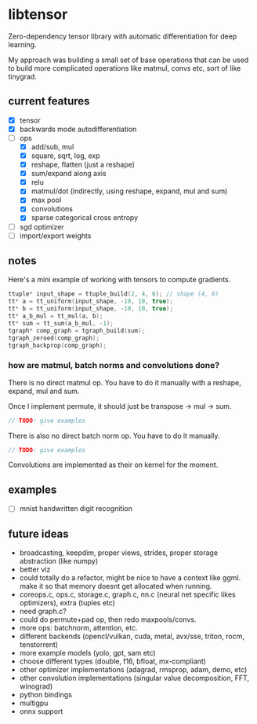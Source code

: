 # libtensor

<!--  TODO: Show image of generated graph + mnist example  -->

Zero-dependency tensor library with automatic differentiation for deep learning.

My approach was building a small set of base operations that can be used to build more complicated operations like matmul, convs etc, sort of like tinygrad.

## current features

- [x] tensor
- [x] backwards mode autodifferentiation
- [ ] ops
    - [x] add/sub, mul
    - [x] square, sqrt, log, exp
    - [x] reshape, flatten (just a reshape)
    - [x] sum/expand along axis
    - [x] relu
    - [x] matmul/dot (indirectly, using reshape, expand, mul and sum)
    - [x] max pool
    - [x] convolutions
    - [x] sparse categorical cross entropy
- [ ] sgd optimizer
- [ ] import/export weights

## notes

Here's a mini example of working with tensors to compute gradients.

```c
ttuple* input_shape = ttuple_build(2, 4, 6); // shape (4, 6)
tt* a = tt_uniform(input_shape, -10, 10, true);
tt* b = tt_uniform(input_shape, -10, 10, true);
tt* a_b_mul = tt_mul(a, b);
tt* sum = tt_sum(a_b_mul, -1);
tgraph* comp_graph = tgraph_build(sum);
tgraph_zeroed(comp_graph);
tgraph_backprop(comp_graph);
```

### how are matmul, batch norms and convolutions done?

There is no direct matmul op. You have to do it manually with a reshape, expand, mul and sum.

<!-- TODO: show image from excalidraw doing matmul -->

Once I implement permute, it should just be transpose -> mul -> sum.

```c
// TODO: give examples
```
<!-- TODO: show image of graph of matmul -->

There is also no direct batch norm op. You have to do it manually.

```c
// TODO: give examples
```
<!-- TODO: show image of graph of batch norm -->

Convolutions are implemented as their on kernel for the moment.

## examples

- [ ] mnist handwritten digit recognition

## future ideas

- broadcasting, keepdim, proper views, strides, proper storage abstraction (like numpy)
- better viz
- could totally do a refactor, might be nice to have a context like ggml. make it so that memory doesnt get allocated when running.
- coreops.c, ops.c, storage.c, graph.c, nn.c (neural net specific likes optimizers), extra (tuples etc)
- need graph.c?
- could do permute+pad op, then redo maxpools/convs.
- more ops: batchnorm, attention, etc.
- different backends (opencl/vulkan, cuda, metal, avx/sse, triton, rocm, tenstorrent)
- more example models (yolo, gpt, sam etc)
- choose different types (double, f16, bfloat, mx-compliant)
- other optimizer implementations (adagrad, rmsprop, adam, demo, etc)
- other convolution implementations (singular value decomposition, FFT, winograd)
- python bindings
- multigpu
- onnx support

